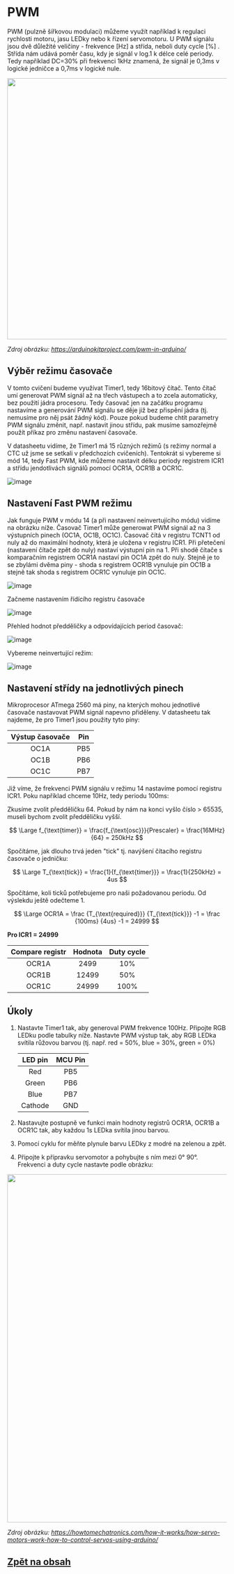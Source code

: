 <script type="text/javascript" id="MathJax-script" async 
  src="https://cdn.jsdelivr.net/npm/mathjax@3/es5/tex-svg.js"> 
</script> 

# PWM

PWM (pulzně šířkovou modulaci) můžeme využít například k regulaci rychlosti motoru, jasu LEDky nebo k řízení servomotoru. U PWM signálu jsou dvě důležité veličiny - frekvence [Hz] a střída, neboli duty cycle [%] . Střída nám udává poměr času, kdy je signál v log.1 k délce celé periody. Tedy například DC=30% při frekvenci 1kHz znamená, že signál je 0,3ms v  logické jedničce a 0,7ms v logické nule.

<img src="https://github.com/user-attachments/assets/a54b052d-7a31-424e-b982-7bb4a846f13b" width="600"/>

*Zdroj obrázku: https://arduinokitproject.com/pwm-in-arduino/*

## Výběr režimu časovače

V tomto cvičení budeme využívat Timer1, tedy 16bitový čítač. Tento čítač umí generovat PWM signál až na třech vástupech a to zcela automaticky, bez použití jádra procesoru. Tedy časovač jen na začátku programu nastavíme a generování PWM signálu se děje již bez přispění jádra (tj. nemusíme pro něj psát žádný kód). Pouze pokud budeme chtít parametry PWM signálu změnit, např. nastavit jinou střídu, pak musíme samozřejmě použít příkaz pro změnu nastavení časovače.

V datasheetu vidíme, že Timer1 má 15 různých režimů (s režimy normal a CTC už jsme se setkali v předchozích cvičeních). Tentokrát si vybereme si mód 14, tedy Fast PWM, kde můžeme nastavit délku periody registrem ICR1 a střídu jendotlivách signálů pomocí OCR1A, OCR1B a OCR1C.

![image](https://github.com/user-attachments/assets/46d04634-b54f-4302-9edd-85ca25d63233)

## Nastavení Fast PWM režimu

Jak funguje PWM v módu 14 (a při nastavení neinvertujícího módu) vidíme na obrázku níže. Časovač Timer1 může generowat PWM signál až na 3 výstupních pinech (OC1A, OC1B, OC1C). Časovač čítá v registru TCNT1 od nuly až do maximální hodnoty, která je uložena v registru ICR1. Při přetečení (nastavení čítače zpět do nuly) nastaví výstupní pin na 1. Při shodě čítače s komparačním registrem OCR1A nastaví pin OC1A zpět do nuly. Stejně je to se zbylámi dvěma piny - shoda s registrem OCR1B vynuluje pin OC1B a stejně tak shoda s registrem OCR1C vynuluje pin OC1C.

![image](https://github.com/user-attachments/assets/a5f092e8-8585-4e9b-a1be-719aa85f66d0)

Začneme nastavením řídícího registru časovače

![image](https://github.com/user-attachments/assets/84240a48-cf04-4c65-8369-c9a0bf85c769)

Přehled hodnot předděličky a odpovídajících period časovač:

![image](https://github.com/user-attachments/assets/01d3932f-f769-4452-97d9-7aab6448f6b2)

Vybereme neinvertující režim:

![image](https://github.com/user-attachments/assets/73045035-97a6-4c02-b3df-2adae6312450)

## Nastavení střídy na jednotlivých pinech

Mikroprocesor ATmega 2560 má piny, na kterých mohou jednotlivé časovače nastavovat PWM signál napevno přiděleny. V datasheetu tak najdeme, že pro Timer1 jsou použity tyto piny:

| Výstup časovače| Pin         |
|:--------------:|:-----------:|
| OC1A           | PB5         |
|OC1B            | PB6         |
| OC1C           | PB7         |

Již víme, že frekvenci PWM signálu v režimu 14 nastavíme pomocí registru ICR1. Poku například chceme 10Hz, tedy periodu 100ms: 

Zkusíme zvolit předděličku 64. Pokud by nám na konci vyšlo číslo > 65535, museli bychom zvolit předděličku vyšší.

$$
\Large f_{\text{timer}} = \frac{f_{\text{osc}}}{Prescaler} = \frac{16MHz}{64} = 250kHz
$$

Spočítáme, jak dlouho trvá jeden "tick" tj. navýšení čítacího registru časovače o jedničku:

$$
\Large T_{\text{tick}} = \frac{1}{f_{\text{timer}}} = \frac{1}{250kHz} = 4us
$$

Spočítáme, koli ticků potřebujeme pro naši požadovanou periodu. Od výslekdu ještě odečteme 1.

$$
\Large OCR1A = \frac  {T_{\text{required}}} {T_{\text{tick}}} -1 = \frac  {100ms} {4us} -1 = 24999
$$

**Pro ICR1 = 24999**

| Compare registr| Hodnota     |Duty cycle |
|:--------------:|:----------:|:----------:|
| OCR1A          | 2499       |10%         |
| OCR1B          | 12499      |50%         |
| OCR1C          | 24999      |100%        |


## Úkoly

1. Nastavte Timer1 tak, aby generoval PWM frekvence 100Hz. Připojte RGB LEDku podle tabulky níže. Nastavte PWM výstup tak, aby RGB LEDka svítila růžovou barvou (tj. např. red = 50%, blue = 30%, green = 0%)

    | LED pin | MCU Pin     |
    |:-------:|:-----------:|
    | Red     | PB5         |
    | Green   | PB6         |
    | Blue    | PB7         |
    | Cathode | GND         |

2. Nastavujte postupně ve funkci main hodnoty registrů OCR1A, OCR1B a OCR1C tak, aby každou 1s LEDka svítila jinou barvou.
3. Pomocí cyklu for měňte plynule barvu LEDky z modré na zelenou a zpět.
4. Připojte k přípravku servomotor a pohybujte s ním mezi 0° 90°. Frekvenci a duty cycle nastavte podle obrázku:

<img src="https://github.com/user-attachments/assets/f9004e44-23f5-40cc-a510-c78ed7ba0522" width="800"/>

*Zdroj obrázku: https://howtomechatronics.com/how-it-works/how-servo-motors-work-how-to-control-servos-using-arduino/*

## [Zpět na obsah](README.md)

